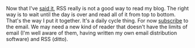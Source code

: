 Now that I've <a href="http://scripting.com/2020/01/17.html#a211547">said it</a>, RSS really is not a good way to read my blog. The right way is to wait until the day is over and read all of it from top to bottom. That's the way I put it together. It's a daily cycle thing. For now <a href="http://scripting.com/email/">subscribe</a> to the email. We may need a new kind of reader that doesn't have the limits of email (I'm well aware of them, having written my own email distribution software) and RSS (ditto). 
